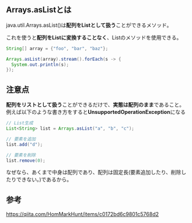 ## Arrays.asListとは
java.util.Arrays.asList()は**配列をListとして扱う**ことができるメソッド。

これを使うと**配列をListに変換することなく**、Listのメソッドを使用できる。
```java
String[] array = {"foo", "bar", "baz"};

Arrays.asList(array).stream().forEach(s -> {
  System.out.println(s);
});
```

## 注意点
**配列をリストとして扱う**ことができるだけで、**実態は配列のまま**であること。  
例えば以下のような書き方をすると**UnsupportedOperationException**になる

```java
// List生成
List<String> list = Arrays.asList("a", "b", "c");

// 要素を追加
list.add("d");

// 要素を削除
list.remove(0);
```

なぜなら、あくまで中身は配列であり、配列は固定長(要素追加したり、削除したりできない。)であるから。

## 参考
https://qiita.com/HomMarkHunt/items/c0172bd6c9801c5768d2

